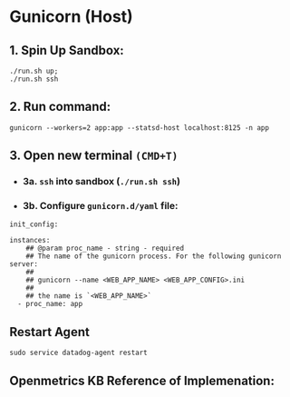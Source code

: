 # Gunicorn (Host)

## 1. Spin Up Sandbox:
```
./run.sh up;
./run.sh ssh
```
## 2. Run command: 

```
gunicorn --workers=2 app:app --statsd-host localhost:8125 -n app
```

## 3. Open new terminal `(CMD+T)`
- ### 3a. `ssh` into sandbox (`./run.sh ssh`)
- ### 3b. Configure `gunicorn.d/yaml` file: 

```
init_config:

instances:
    ## @param proc_name - string - required
    ## The name of the gunicorn process. For the following gunicorn server:
    ##
    ## gunicorn --name <WEB_APP_NAME> <WEB_APP_CONFIG>.ini
    ##
    ## the name is `<WEB_APP_NAME>`
  - proc_name: app

```

## Restart Agent

```
sudo service datadog-agent restart
```
 
## Openmetrics KB Reference of Implemenation:


